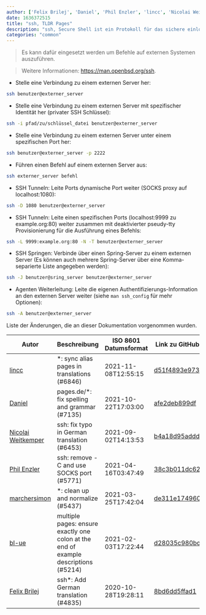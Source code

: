 ```yaml
---
author: ['Felix Brilej', 'Daniel', 'Phil Enzler', 'lincc', 'Nicolai Weitkemper', 'bl-ue', 'marchersimon']
date: 1636372515
title: "ssh, TLDR Pages"
description: "ssh, Secure Shell ist ein Protokoll für das sichere einloggen auf einem externen System."
categories: "common"
---
```

> Es kann dafür eingesetzt werden um Befehle auf externen Systemen auszuführen.

> Weitere Informationen: <https://man.openbsd.org/ssh>.

- Stelle eine Verbindung zu einem externen Server her:

```bash
ssh benutzer@externer_server
```

- Stelle eine Verbindung zu einem externen Server mit spezifischer Identität her (privater SSH Schlüssel):

```bash
ssh -i pfad/zu/schlüssel_datei benutzer@externer_server
```

- Stelle eine Verbindung zu einem externen Server unter einem spezifischen Port her:

```bash
ssh benutzer@externer_server -p 2222
```

- Führen einen Befehl auf einem externen Server aus:

```bash
ssh externer_server befehl
```

- SSH Tunneln: Leite Ports dynamische Port weiter (SOCKS proxy auf localhost:1080):

```bash
ssh -D 1080 benutzer@externer_server
```

- SSH Tunneln: Leite einen spezifischen Ports (localhost:9999 zu example.org:80) weiter zusammen mit deaktivierter pseudy-tty Provisionierung für die Ausführung eines Befehls:

```bash
ssh -L 9999:example.org:80 -N -T benutzer@externer_server
```

- SSH Springen: Verbinde über einen Spring-Server zu einem externen Server (Es können auch mehrere Spring-Server über eine Komma-separierte Liste angegeben werden):

```bash
ssh -J benutzer@sring_server benutzer@externer_server
```

- Agenten Weiterleitung: Leite die eigenen Authentifizierungs-Information an den externen Server weiter (siehe `man ssh_config` für mehr Optionen):

```bash
ssh -A benutzer@externer_server
```
Liste der Änderungen, die an dieser Dokumentation vorgenommen wurden.


Autor | Beschreibung | ISO 8601 Datumsformat | Link zu GitHub
------|-----|-----|-----
[lincc](mailto:46962923+blueskyson@users.noreply.github.com) | *: sync alias pages in translations (#6846) | 2021-11-08T12:55:15 | [d51f4893e973](https://github.com/tldr-pages/tldr/commit/d51f4893e973508f79168db1220c0556c9f88743)
[Daniel](mailto:71837281+darmiel@users.noreply.github.com) | pages.de/*: fix spelling and grammar (#7135) | 2021-10-22T17:03:00 | [afe2deb899df](https://github.com/tldr-pages/tldr/commit/afe2deb899df7f1b3252bdd1326e56988568acce)
[Nicolai Weitkemper](mailto:nico.weio@gmail.com) | ssh: fix typo in German translation (#6453) | 2021-09-02T14:13:53 | [b4a18d95addd](https://github.com/tldr-pages/tldr/commit/b4a18d95adddc53b37e2dd2f10efa0ea160285be)
[Phil Enzler](mailto:phil@pushbutton.studio) | ssh: remove -C and use SOCKS port (#5771) | 2021-04-16T03:47:49 | [38c3b011dc62](https://github.com/tldr-pages/tldr/commit/38c3b011dc62cb45b7c2df5708bd3a6a02ec0fe3)
[marchersimon](mailto:50295997+marchersimon@users.noreply.github.com) | *: clean up and normalize (#5437) | 2021-03-25T17:42:04 | [de311e174960](https://github.com/tldr-pages/tldr/commit/de311e17496083a7f805793ef228995ecc7e8c97)
[bl-ue](mailto:54780737+bl-ue@users.noreply.github.com) | multiple pages: ensure exactly one colon at the end of example descriptions (#5214) | 2021-02-03T17:22:44 | [d28035c980bd](https://github.com/tldr-pages/tldr/commit/d28035c980bde01b9168e76442fe564dc82ae5b7)
[Felix Brilej](mailto:11775168+flyck@users.noreply.github.com) | ssh*: Add German translation (#4835) | 2020-10-28T19:28:11 | [8bd6dd5ffad1](https://github.com/tldr-pages/tldr/commit/8bd6dd5ffad1ed34653270c3ebbed2387c41beac)

